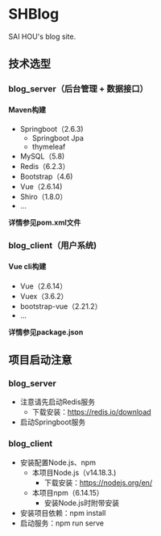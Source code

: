 # SHBlog
SAI HOU's blog site.

## 技术选型
### blog_server（后台管理 + 数据接口）
#### Maven构建
* Springboot（2.6.3)
  * Springboot Jpa
  * thymeleaf
* MySQL（5.8)
* Redis（6.2.3）
* Bootstrap（4.6)
* Vue（2.6.14)
* Shiro（1.8.0）
* ...

**详情参见pom.xml文件**

### blog_client（用户系统)
#### Vue cli构建
* Vue（2.6.14）
* Vuex（3.6.2）
* bootstrap-vue（2.21.2）
* ...

**详情参见package.json**

## 项目启动注意
### blog_server
* 注意请先启动Redis服务
  * 下载安装：https://redis.io/download
* 启动Springboot服务

### blog_client
* 安装配置Node.js、npm
  * 本项目Node.js（v14.18.3.)
    * 下载安装：https://nodejs.org/en/
  * 本项目npm（6.14.15）
    * 安装Node.js时附带安装
* 安装项目依赖：npm install
* 启动服务：npm run serve
